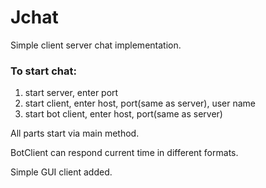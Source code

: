 # Jchat

Simple client server chat implementation.

<h3>To start chat:</h3>

<ol> 
	<li>start server, enter port</li>
	<li>start client, enter host, port(same as server), user name</li>
	<li>start bot client, enter host, port(same as server)</li>
</ol>

All parts start via main method.

BotClient can respond current time in different formats.

Simple GUI client added.